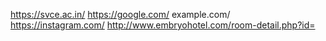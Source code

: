 https://svce.ac.in/
https://google.com/
example.com/
https://instagram.com/
http://www.embryohotel.com/room-detail.php?id=